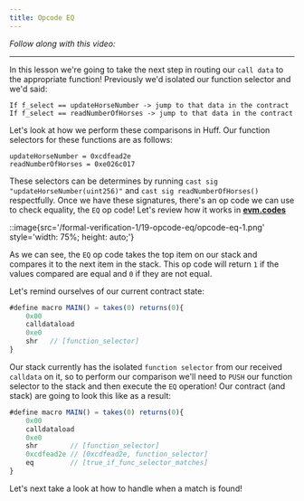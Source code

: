 ```yaml
---
title: Opcode EQ
---
```


_Follow along with this video:_

---

In this lesson we're going to take the next step in routing our `call data` to the appropriate function! Previously we'd isolated our function selector and we'd said:

```
If f_select == updateHorseNumber -> jump to that data in the contract
If f_select == readNumberOfHorses -> jump to that data in the contract
```

Let's look at how we perform these comparisons in Huff. Our function selectors for these functions are as follows:

```
updateHorseNumber = 0xcdfead2e
readNumberOfHorses = 0xe026c017
```

These selectors can be determines by running `cast sig "updateHorseNumber(uint256)"` and `cast sig readNumberOfHorses()` respectfully. Once we have these signatures, there's an op code we can use to check equality, the `EQ` op code! Let's review how it works in [**evm.codes**](https://www.evm.codes/?fork=shanghai)

::image{src='/formal-verification-1/19-opcode-eq/opcode-eq-1.png' style='width: 75%; height: auto;'}

As we can see, the `EQ` op code takes the top item on our stack and compares it to the next item in the stack. This op code will return `1` if the values compared are equal and `0` if they are not equal.

Let's remind ourselves of our current contract state:

```js
#define macro MAIN() = takes(0) returns(0){
    0x00
    calldataload
    0xe0
    shr   // [function_selector]
}
```

Our stack currently has the isolated `function selector` from our received `calldata` on it, so to perform our comparison we'll need to `PUSH` our function selector to the stack and then execute the `EQ` operation! Our contract (and stack) are going to look this like as a result:

```js
#define macro MAIN() = takes(0) returns(0){
    0x00
    calldataload
    0xe0
    shr        // [function_selector]
    0xcdfead2e // [0xcdfead2e, function_selector]
    eq         // [true_if_func_selector_matches]
}
```

Let's next take a look at how to handle when a match is found!
